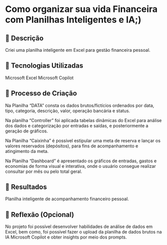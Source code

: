 # Como organizar sua vida Financeira com Planilhas Inteligentes e IA;)

## 📒 Descrição
Criei uma planilha inteligente em Excel para gestão financeira pessoal.

## 🤖 Tecnologias Utilizadas
Microsoft Excel 
Microsoft Copilot


## 🧐 Processo de Criação
Na Planilha “DATA” consta os dados brutos/fictícios ordenados por data, tipo, categoria, descrição, valor, operação bancária e status.

Na planilha “Controller” foi aplicada tabelas dinâmicas do Excel para análise dos dados e categorização por entradas e saídas, e posteriormente a geração de gráficos.

Na Planilha “Caixinha” é possível estipular uma meta de reserva e lançar os valores reservados (depósitos), para fins de acompanhamento e atingimento da meta.

Na Planilha “Dashboard” é apresentado os gráficos de entradas, gastos e economias de forma visual e interativa, onde o usuário consegue realizar consultar por mês ou pelo total geral.


## 🚀 Resultados
Planilha inteligente de acompanhamento financeiro pessoal.

## 💭 Reflexão (Opcional)
No projeto foi possível desenvolver habilidades de análise de dados em Excel, bem como, foi possível fazer o upload da planilha de dados brutos na IA Microsoft Copilot e obter insights por meio dos prompts. 

